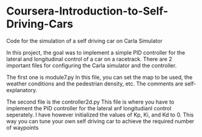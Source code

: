 # Coursera-Introduction-to-Self-Driving-Cars
Code for the simulation of a self driving car on Carla Simulator

In this project, the goal was to implement a simple PID controller for the lateral and longitudinal control of a car on a racetrack.
There are 2 important files for configuring the Carla simulator and the controller.

The first one is module7.py
In this file, you can set the map to be used, the weather conditions and the pedestrian density, etc. The comments are self-explanatory.

The second file is the controller2d.py
This file is where you have to implement the PID controller for the lateral anf longitudianl control seperately.
I have however initialized the values of Kp, Ki, and Kd to 0. This way you can tune your own self driving car to achieve the required number of waypoints
